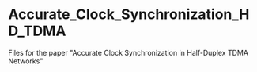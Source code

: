# Accurate_Clock_Synchronization_HD_TDMA
Files for the paper "Accurate Clock Synchronization in Half-Duplex TDMA Networks"
